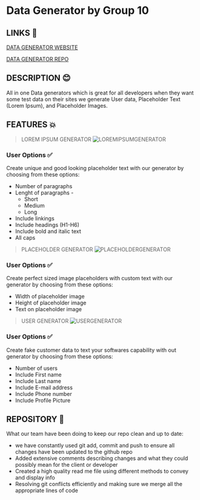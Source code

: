 # Data Generator by Group 10

## LINKS 🔗

[DATA GENERATOR WEBSITE](https://punkinut.github.io/data-generator/)

[DATA GENERATOR REPO](https://github.com/Punkinut/data-generator)

## DESCRIPTION 😊

All in one Data generators which is great for all developers when they want some test data on their sites we generate User data, Placeholder Text (Lorem Ipsum), and Placeholder Images.

## FEATURES 💥

> LOREM IPSUM GENERATOR
> ![LOREMIPSUMGENERATOR](https://user-images.githubusercontent.com/77607177/114844223-ed746300-9e1d-11eb-8cfd-b62fcdc883bf.png)

### User Options ✅

Create unique and good looking placeholder text with our generator by choosing from these options:

- Number of paragraphs
- Lenght of paragraphs -
  - Short
  - Medium
  - Long
- Include linkings
- Include headings (H1-H6)
- Include bold and italic text
- All caps

> PLACEHOLDER GENERATOR
> ![PLACEHOLDERGENERATOR](https://user-images.githubusercontent.com/77607177/114844239-f2391700-9e1d-11eb-93b0-6248bada564b.png)

### User Options ✅

Create perfect sized image placeholders with custom text with our generator by choosing from these options:

- Width of placeholder image
- Height of placeholder image
- Text on placeholder image

> USER GENERATOR
> ![USERGENERATOR](https://user-images.githubusercontent.com/77607177/114844264-f82ef800-9e1d-11eb-9d7d-4d0d5458f1a3.png)

### User Options ✅

Create fake customer data to text your softwares capability with out generator by choosing from these options:

- Number of users
- Include First name
- Include Last name
- Include E-mail address
- Include Phone number
- Include Profile Picture

## REPOSITORY 📁

What our team have been doing to keep our repo clean and up to date:

- we have constantly used git add, commit and push to ensure all changes have been updated to the github repo
- Added extensive comments describing changes and what they could possibly mean for the client or developer
- Created a high quality read me file using different methods to convey and display info
- Resolving git conflicts efficiently and making sure we merge all the appropriate lines of code

